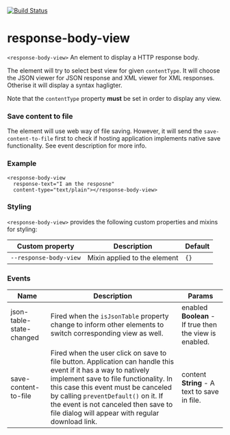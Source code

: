 [![Build Status](https://travis-ci.org/advanced-rest-client/response-body-view.svg?branch=stage)](https://travis-ci.org/advanced-rest-client/response-body-view)  

# response-body-view

`<response-body-view>` An element to display a HTTP response body.

The element will try to select best view for given `contentType`. It will
choose the JSON viewer for JSON response and XML viewer for XML responses.
Otherise it will display a syntax hagligter.

Note that the `contentType` property **must** be set in order to display any
view.

### Save content to file
The element will use web way of file saving. However, it will send the
`save-content-to-file` first to check if hosting application implements native
save functionality. See event description for more info.

### Example
```
<response-body-view
  response-text="I am the resposne"
  content-type="text/plain"></response-body-view>
```

### Styling
`<response-body-view>` provides the following custom properties and mixins for styling:

Custom property | Description | Default
----------------|-------------|----------
`--response-body-view` | Mixin applied to the element | `{}`



### Events
| Name | Description | Params |
| --- | --- | --- |
| json-table-state-changed | Fired when the `isJsonTable` property change to inform other elements to switch corresponding view as well. | enabled **Boolean** - If true then the view is enabled. |
| save-content-to-file | Fired when the user click on save to file button.  Application can handle this event if it has a way to natively implement save to file functionality. In this case this event must be canceled by calling `preventDefault()` on it. If the event is not canceled then save to file dialog will appear with regular download link. | content **String** - A text to save in file. |
